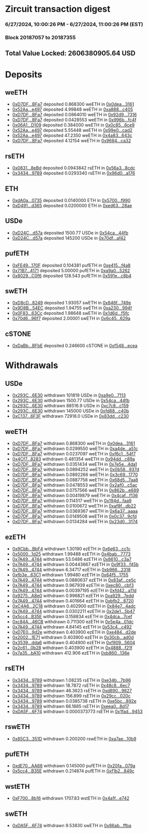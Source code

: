 # Zircuit transaction digest
### 6/27/2024, 10:00:26 PM - 6/27/2024, 11:00:26 PM (EST)
### Block 20187057 to 20187355

## Total Value Locked: 2606380905.64 USD

# Deposits
## weETH
- [0xD7DF...BFa7](https://etherscan.io/address/0xD7DF7E085214743530afF339aFC420c7c720BFa7) deposited 0.868300 weETH in [0x0dea...3161](https://etherscan.io/tx/0xD7DF7E085214743530afF339aFC420c7c720BFa7)
- [0x52Aa...e497](https://etherscan.io/address/0x52Aa899454998Be5b000Ad077a46Bbe360F4e497) deposited 4.99848 weETH in [0xa888...c405](https://etherscan.io/tx/0x52Aa899454998Be5b000Ad077a46Bbe360F4e497)
- [0xD7DF...BFa7](https://etherscan.io/address/0xD7DF7E085214743530afF339aFC420c7c720BFa7) deposited 0.0864010 weETH in [0x92d9...7316](https://etherscan.io/tx/0xD7DF7E085214743530afF339aFC420c7c720BFa7)
- [0xD7DF...BFa7](https://etherscan.io/address/0xD7DF7E085214743530afF339aFC420c7c720BFa7) deposited 0.0428553 weETH in [0x996b...fc4f](https://etherscan.io/tx/0xD7DF7E085214743530afF339aFC420c7c720BFa7)
- [0x06A1...D109](https://etherscan.io/address/0x06A1dE94D9Ec04A4a417879ab85Ade6877aaD109) deposited 0.384000 weETH in [0x0c85...6ce9](https://etherscan.io/tx/0x06A1dE94D9Ec04A4a417879ab85Ade6877aaD109)
- [0x52Aa...e497](https://etherscan.io/address/0x52Aa899454998Be5b000Ad077a46Bbe360F4e497) deposited 5.55448 weETH in [0x99e0...cad2](https://etherscan.io/tx/0x52Aa899454998Be5b000Ad077a46Bbe360F4e497)
- [0x52Aa...e497](https://etherscan.io/address/0x52Aa899454998Be5b000Ad077a46Bbe360F4e497) deposited 47.2350 weETH in [0x4a83...643c](https://etherscan.io/tx/0x52Aa899454998Be5b000Ad077a46Bbe360F4e497)
- [0xD7DF...BFa7](https://etherscan.io/address/0xD7DF7E085214743530afF339aFC420c7c720BFa7) deposited 4.12154 weETH in [0x9684...ca32](https://etherscan.io/tx/0xD7DF7E085214743530afF339aFC420c7c720BFa7)
## rsETH
- [0x0831...8eBd](https://etherscan.io/address/0x08311FB633600a7b9c43351d7C89cf17Dd3b8eBd) deposited 0.0943842 rsETH in [0x56a3...8cdc](https://etherscan.io/tx/0x08311FB633600a7b9c43351d7C89cf17Dd3b8eBd)
- [0x3434...9789](https://etherscan.io/address/0x34349c5569e7B846c3558961552D2202760A9789) deposited 0.0293340 rsETH in [0x96d0...a176](https://etherscan.io/tx/0x34349c5569e7B846c3558961552D2202760A9789)
## ETH
- [0xdA0a...0735](https://etherscan.io/address/0xdA0a27e85448D7254e4404dA141bEA02882C0735) deposited 0.0140000 ETH in [0x5700...f990](https://etherscan.io/tx/0xdA0a27e85448D7254e4404dA141bEA02882C0735)
- [0xD491...d365](https://etherscan.io/address/0xD49141F9afb255a92cEbbeAc8C5E029e7F2Ed365) deposited 0.0200000 ETH in [0xed63...28ae](https://etherscan.io/tx/0xD49141F9afb255a92cEbbeAc8C5E029e7F2Ed365)
## USDe
- [0xD24C...d57a](https://etherscan.io/address/0xD24Cfe2d0fa81369ca6291c28ac5426e16B6d57a) deposited 1500.77 USDe in [0x54ca...44fb](https://etherscan.io/tx/0xD24Cfe2d0fa81369ca6291c28ac5426e16B6d57a)
- [0xD24C...d57a](https://etherscan.io/address/0xD24Cfe2d0fa81369ca6291c28ac5426e16B6d57a) deposited 145200 USDe in [0x70df...af42](https://etherscan.io/tx/0xD24Cfe2d0fa81369ca6291c28ac5426e16B6d57a)
## pufETH
- [0xFE49...170F](https://etherscan.io/address/0xFE4923Ce033216AbBaa4821420567efC5Bb9170F) deposited 0.104381 pufETH in [0xe415...f4a8](https://etherscan.io/tx/0xFE4923Ce033216AbBaa4821420567efC5Bb9170F)
- [0x71B7...4171](https://etherscan.io/address/0x71B70232BA6228E2E378CcE858C54cb01fd04171) deposited 5.00000 pufETH in [0xa9a0...5262](https://etherscan.io/tx/0x71B70232BA6228E2E378CcE858C54cb01fd04171)
- [0x8029...C0f6](https://etherscan.io/address/0x8029700608920890EFb4D611614607CcAFCeC0f6) deposited 128.543 pufETH in [0x591e...c8b4](https://etherscan.io/tx/0x8029700608920890EFb4D611614607CcAFCeC0f6)
## swETH
- [0xD8cD...8249](https://etherscan.io/address/0xD8cDa9267282D8167c0bcc0A4346d3B87BE78249) deposited 1.93057 swETH in [0x846f...749e](https://etherscan.io/tx/0xD8cDa9267282D8167c0bcc0A4346d3B87BE78249)
- [0x9D8B...54EC](https://etherscan.io/address/0x9D8B913d20472d72a6263CeAfEcB0ACb758554EC) deposited 1.94755 swETH in [0xa230...994f](https://etherscan.io/tx/0x9D8B913d20472d72a6263CeAfEcB0ACb758554EC)
- [0x0F83...63Cc](https://etherscan.io/address/0x0F83d9b7acDcd1921fEef04eeA57E2C2bDaf63Cc) deposited 1.98648 swETH in [0x1d6d...f5fc](https://etherscan.io/tx/0x0F83d9b7acDcd1921fEef04eeA57E2C2bDaf63Cc)
- [0x70d6...96f7](https://etherscan.io/address/0x70d637cC8d439F5BB20C7A64Fe3CA87a8bd596f7) deposited 2.00001 swETH in [0x6c45...629a](https://etherscan.io/tx/0x70d637cC8d439F5BB20C7A64Fe3CA87a8bd596f7)
## cSTONE
- [0xDaBb...BFbE](https://etherscan.io/address/0xDaBb6eEFa9bD9146f5230dC6e86A583E8Aa2BFbE) deposited 0.246600 cSTONE in [0xf548...ecea](https://etherscan.io/tx/0xDaBb6eEFa9bD9146f5230dC6e86A583E8Aa2BFbE)
# Withdrawals
## USDe
- [0x293C...6E30](https://etherscan.io/address/0x293C6937D8D82e05B01335F7B33FBA0c8e256E30) withdrawn 101819 USDe in [0xa9e0...7113](https://etherscan.io/tx/0x293C6937D8D82e05B01335F7B33FBA0c8e256E30)
- [0x293C...6E30](https://etherscan.io/address/0x293C6937D8D82e05B01335F7B33FBA0c8e256E30) withdrawn 1500.77 USDe in [0x54ca...44fb](https://etherscan.io/tx/0x293C6937D8D82e05B01335F7B33FBA0c8e256E30)
- [0x293C...6E30](https://etherscan.io/address/0x293C6937D8D82e05B01335F7B33FBA0c8e256E30) withdrawn 88516.9 USDe in [0xc7c8...c159](https://etherscan.io/tx/0x293C6937D8D82e05B01335F7B33FBA0c8e256E30)
- [0x293C...6E30](https://etherscan.io/address/0x293C6937D8D82e05B01335F7B33FBA0c8e256E30) withdrawn 145000 USDe in [0xfd88...c40b](https://etherscan.io/tx/0x293C6937D8D82e05B01335F7B33FBA0c8e256E30)
- [0xC137...6F3F](https://etherscan.io/address/0xC1373BB39d3046b17B13A6fcc3166f88045F6F3F) withdrawn 72918.0 USDe in [0x83dd...c230](https://etherscan.io/tx/0xC1373BB39d3046b17B13A6fcc3166f88045F6F3F)
## weETH
- [0xD7DF...BFa7](https://etherscan.io/address/0xD7DF7E085214743530afF339aFC420c7c720BFa7) withdrawn 0.868300 weETH in [0x0dea...3161](https://etherscan.io/tx/0xD7DF7E085214743530afF339aFC420c7c720BFa7)
- [0xD7DF...BFa7](https://etherscan.io/address/0xD7DF7E085214743530afF339aFC420c7c720BFa7) withdrawn 0.0299550 weETH in [0xa4de...a51c](https://etherscan.io/tx/0xD7DF7E085214743530afF339aFC420c7c720BFa7)
- [0xD7DF...BFa7](https://etherscan.io/address/0xD7DF7E085214743530afF339aFC420c7c720BFa7) withdrawn 0.0237097 weETH in [0xf6c1...54f7](https://etherscan.io/tx/0xD7DF7E085214743530afF339aFC420c7c720BFa7)
- [0x4Cf7...8283](https://etherscan.io/address/0x4Cf7CfD14158d878c1A76c18bC35B3c3911a8283) withdrawn 0.481354 weETH in [0x94dd...c89a](https://etherscan.io/tx/0x4Cf7CfD14158d878c1A76c18bC35B3c3911a8283)
- [0xD7DF...BFa7](https://etherscan.io/address/0xD7DF7E085214743530afF339aFC420c7c720BFa7) withdrawn 0.0351434 weETH in [0x7e5e...4da1](https://etherscan.io/tx/0xD7DF7E085214743530afF339aFC420c7c720BFa7)
- [0xD7DF...BFa7](https://etherscan.io/address/0xD7DF7E085214743530afF339aFC420c7c720BFa7) withdrawn 0.0894252 weETH in [0x0b58...937d](https://etherscan.io/tx/0xD7DF7E085214743530afF339aFC420c7c720BFa7)
- [0xD7DF...BFa7](https://etherscan.io/address/0xD7DF7E085214743530afF339aFC420c7c720BFa7) withdrawn 0.0892266 weETH in [0x3c69...1770](https://etherscan.io/tx/0xD7DF7E085214743530afF339aFC420c7c720BFa7)
- [0xD7DF...BFa7](https://etherscan.io/address/0xD7DF7E085214743530afF339aFC420c7c720BFa7) withdrawn 0.0887758 weETH in [0x68d5...7aa8](https://etherscan.io/tx/0xD7DF7E085214743530afF339aFC420c7c720BFa7)
- [0xD7DF...BFa7](https://etherscan.io/address/0xD7DF7E085214743530afF339aFC420c7c720BFa7) withdrawn 0.0478553 weETH in [0x2af0...c5ac](https://etherscan.io/tx/0xD7DF7E085214743530afF339aFC420c7c720BFa7)
- [0xD7DF...BFa7](https://etherscan.io/address/0xD7DF7E085214743530afF339aFC420c7c720BFa7) withdrawn 0.0757566 weETH in [0x862b...e689](https://etherscan.io/tx/0xD7DF7E085214743530afF339aFC420c7c720BFa7)
- [0xD7DF...BFa7](https://etherscan.io/address/0xD7DF7E085214743530afF339aFC420c7c720BFa7) withdrawn 0.00419879 weETH in [0x4caf...f136](https://etherscan.io/tx/0xD7DF7E085214743530afF339aFC420c7c720BFa7)
- [0xD7DF...BFa7](https://etherscan.io/address/0xD7DF7E085214743530afF339aFC420c7c720BFa7) withdrawn 0.114517 weETH in [0x194d...faa9](https://etherscan.io/tx/0xD7DF7E085214743530afF339aFC420c7c720BFa7)
- [0xD7DF...BFa7](https://etherscan.io/address/0xD7DF7E085214743530afF339aFC420c7c720BFa7) withdrawn 0.0100672 weETH in [0xaf8f...db22](https://etherscan.io/tx/0xD7DF7E085214743530afF339aFC420c7c720BFa7)
- [0xD7DF...BFa7](https://etherscan.io/address/0xD7DF7E085214743530afF339aFC420c7c720BFa7) withdrawn 0.0369367 weETH in [0x6a37...aaaa](https://etherscan.io/tx/0xD7DF7E085214743530afF339aFC420c7c720BFa7)
- [0xD7DF...BFa7](https://etherscan.io/address/0xD7DF7E085214743530afF339aFC420c7c720BFa7) withdrawn 0.0149508 weETH in [0x0c37...9cfd](https://etherscan.io/tx/0xD7DF7E085214743530afF339aFC420c7c720BFa7)
- [0xD7DF...BFa7](https://etherscan.io/address/0xD7DF7E085214743530afF339aFC420c7c720BFa7) withdrawn 0.0134284 weETH in [0x23d0...3174](https://etherscan.io/tx/0xD7DF7E085214743530afF339aFC420c7c720BFa7)
## ezETH
- [0x9Cbb...BbF4](https://etherscan.io/address/0x9Cbb9aCd8D651dE4E98887F02F97aAfdfbA8BbF4) withdrawn 1.30190 ezETH in [0x6e63...cc1c](https://etherscan.io/tx/0x9Cbb9aCd8D651dE4E98887F02F97aAfdfbA8BbF4)
- [0x5000...1d25](https://etherscan.io/address/0x50004D2C9340b2820B17Ac06d1a97434E6091d25) withdrawn 1.99488 ezETH in [0x4bab...7773](https://etherscan.io/tx/0x50004D2C9340b2820B17Ac06d1a97434E6091d25)
- [0x7A49...4744](https://etherscan.io/address/0x7A493Be5c2ce014cD049Bf178a1ac0Db1B434744) withdrawn 53.0486 ezETH in [0x8610...c3a7](https://etherscan.io/tx/0x7A493Be5c2ce014cD049Bf178a1ac0Db1B434744)
- [0x7A49...4744](https://etherscan.io/address/0x7A493Be5c2ce014cD049Bf178a1ac0Db1B434744) withdrawn 0.00443667 ezETH in [0x9f33...f45b](https://etherscan.io/tx/0x7A493Be5c2ce014cD049Bf178a1ac0Db1B434744)
- [0x7A49...4744](https://etherscan.io/address/0x7A493Be5c2ce014cD049Bf178a1ac0Db1B434744) withdrawn 6.34717 ezETH in [0xb966...2318](https://etherscan.io/tx/0x7A493Be5c2ce014cD049Bf178a1ac0Db1B434744)
- [0xfb3e...63C1](https://etherscan.io/address/0xfb3e2B1A5063a30Bcf2B2f6D5f60AFB3dFf263C1) withdrawn 1.99480 ezETH in [0x64f5...1755](https://etherscan.io/tx/0xfb3e2B1A5063a30Bcf2B2f6D5f60AFB3dFf263C1)
- [0x7A49...4744](https://etherscan.io/address/0x7A493Be5c2ce014cD049Bf178a1ac0Db1B434744) withdrawn 0.0880637 ezETH in [0x83af...ce5c](https://etherscan.io/tx/0x7A493Be5c2ce014cD049Bf178a1ac0Db1B434744)
- [0x7A49...4744](https://etherscan.io/address/0x7A493Be5c2ce014cD049Bf178a1ac0Db1B434744) withdrawn 0.967939 ezETH in [0xec80...cbf3](https://etherscan.io/tx/0x7A493Be5c2ce014cD049Bf178a1ac0Db1B434744)
- [0x7A49...4744](https://etherscan.io/address/0x7A493Be5c2ce014cD049Bf178a1ac0Db1B434744) withdrawn 0.00397195 ezETH in [0xfd42...a11d](https://etherscan.io/tx/0x7A493Be5c2ce014cD049Bf178a1ac0Db1B434744)
- [0x9275...A8e0](https://etherscan.io/address/0x9275c4F7f454773E43A6C8105ef5070e045CA8e0) withdrawn 0.996821 ezETH in [0xa929...7edd](https://etherscan.io/tx/0x9275c4F7f454773E43A6C8105ef5070e045CA8e0)
- [0x7A49...4744](https://etherscan.io/address/0x7A493Be5c2ce014cD049Bf178a1ac0Db1B434744) withdrawn 0.401664 ezETH in [0xbfb2...8720](https://etherscan.io/tx/0x7A493Be5c2ce014cD049Bf178a1ac0Db1B434744)
- [0xC4A6...2C18](https://etherscan.io/address/0xC4A6A2B8030a44d89582439819C2ceB1539E2C18) withdrawn 0.402900 ezETH in [0x84e7...4adc](https://etherscan.io/tx/0xC4A6A2B8030a44d89582439819C2ceB1539E2C18)
- [0x7A49...4744](https://etherscan.io/address/0x7A493Be5c2ce014cD049Bf178a1ac0Db1B434744) withdrawn 0.0302211 ezETH in [0x2de1...5b47](https://etherscan.io/tx/0x7A493Be5c2ce014cD049Bf178a1ac0Db1B434744)
- [0x5cc4...B35E](https://etherscan.io/address/0x5cc41685C10a93593Bd6e1275bad34c00412B35E) withdrawn 0.158834 ezETH in [0x4dca...7cef](https://etherscan.io/tx/0x5cc41685C10a93593Bd6e1275bad34c00412B35E)
- [0xc84A...46CB](https://etherscan.io/address/0xc84AeAa5B47E18ed755e1287a9E1e92C86B146CB) withdrawn 0.711300 ezETH in [0x5e4a...01dc](https://etherscan.io/tx/0xc84AeAa5B47E18ed755e1287a9E1e92C86B146CB)
- [0x7A49...4744](https://etherscan.io/address/0x7A493Be5c2ce014cD049Bf178a1ac0Db1B434744) withdrawn 4.84145 ezETH in [0x53c4...c492](https://etherscan.io/tx/0x7A493Be5c2ce014cD049Bf178a1ac0Db1B434744)
- [0xD7E0...9d2e](https://etherscan.io/address/0xD7E09f9bB3B88fc32abe104bfAC115ada61E9d2e) withdrawn 0.403900 ezETH in [0xe484...d2de](https://etherscan.io/tx/0xD7E09f9bB3B88fc32abe104bfAC115ada61E9d2e)
- [0x2002...1E71](https://etherscan.io/address/0x200214f8Cf0b8f67b51E4CA1C4547174e2DC1E71) withdrawn 0.403900 ezETH in [0x30cb...ad0d](https://etherscan.io/tx/0x200214f8Cf0b8f67b51E4CA1C4547174e2DC1E71)
- [0x3539...dda6](https://etherscan.io/address/0x3539909a399B9F24aA6C8A86b939669207d6dda6) withdrawn 0.404900 ezETH in [0xf909...5604](https://etherscan.io/tx/0x3539909a399B9F24aA6C8A86b939669207d6dda6)
- [0x2c61...0b28](https://etherscan.io/address/0x2c618bE5BebAacEf0d309e41ACb7E66B29440b28) withdrawn 0.403900 ezETH in [0x4888...f21f](https://etherscan.io/tx/0x2c618bE5BebAacEf0d309e41ACb7E66B29440b28)
- [0x7a35...bA10](https://etherscan.io/address/0x7a3569bA5b0d3cD81D17E8eB246505bF0A6cbA10) withdrawn 412.906 ezETH in [0xb860...136e](https://etherscan.io/tx/0x7a3569bA5b0d3cD81D17E8eB246505bF0A6cbA10)
## rsETH
- [0x3434...9789](https://etherscan.io/address/0x34349c5569e7B846c3558961552D2202760A9789) withdrawn 1.08235 rsETH in [0xe34b...7b96](https://etherscan.io/tx/0x34349c5569e7B846c3558961552D2202760A9789)
- [0x3434...9789](https://etherscan.io/address/0x34349c5569e7B846c3558961552D2202760A9789) withdrawn 18.7872 rsETH in [0x48c8...6ec7](https://etherscan.io/tx/0x34349c5569e7B846c3558961552D2202760A9789)
- [0x3434...9789](https://etherscan.io/address/0x34349c5569e7B846c3558961552D2202760A9789) withdrawn 46.3623 rsETH in [0xd890...9827](https://etherscan.io/tx/0x34349c5569e7B846c3558961552D2202760A9789)
- [0x3434...9789](https://etherscan.io/address/0x34349c5569e7B846c3558961552D2202760A9789) withdrawn 156.899 rsETH in [0x29cc...020c](https://etherscan.io/tx/0x34349c5569e7B846c3558961552D2202760A9789)
- [0x3434...9789](https://etherscan.io/address/0x34349c5569e7B846c3558961552D2202760A9789) withdrawn 0.0385738 rsETH in [0xe5bc...892e](https://etherscan.io/tx/0x34349c5569e7B846c3558961552D2202760A9789)
- [0x3434...9789](https://etherscan.io/address/0x34349c5569e7B846c3558961552D2202760A9789) withdrawn 66.1885 rsETH in [0xeea0...8d17](https://etherscan.io/tx/0x34349c5569e7B846c3558961552D2202760A9789)
- [0xDA5F...6F74](https://etherscan.io/address/0xDA5F9c743E57368be0E9b0065f3b0288B1426F74) withdrawn 0.0000373773 rsETH in [0x1fad...9453](https://etherscan.io/tx/0xDA5F9c743E57368be0E9b0065f3b0288B1426F74)
## rswETH
- [0x85C3...351D](https://etherscan.io/address/0x85C3cE1985D6B0dE38687762DbCCf9F2b6D4351D) withdrawn 0.200200 rswETH in [0xa7ae...10b9](https://etherscan.io/tx/0x85C3cE1985D6B0dE38687762DbCCf9F2b6D4351D)
## pufETH
- [0xdE70...AA66](https://etherscan.io/address/0xdE7027D65faF56FfB8ddFe338e6f855F0e60AA66) withdrawn 0.145000 pufETH in [0x20fa...079a](https://etherscan.io/tx/0xdE7027D65faF56FfB8ddFe338e6f855F0e60AA66)
- [0x5cc4...B35E](https://etherscan.io/address/0x5cc41685C10a93593Bd6e1275bad34c00412B35E) withdrawn 0.214874 pufETH in [0xf1b2...849c](https://etherscan.io/tx/0x5cc41685C10a93593Bd6e1275bad34c00412B35E)
## wstETH
- [0xF700...8b16](https://etherscan.io/address/0xF700876D2b9f5054727f56cefd0ACC5276d48b16) withdrawn 1707.83 wstETH in [0x4a1f...e742](https://etherscan.io/tx/0xF700876D2b9f5054727f56cefd0ACC5276d48b16)
## swETH
- [0xDA5F...6F74](https://etherscan.io/address/0xDA5F9c743E57368be0E9b0065f3b0288B1426F74) withdrawn 9.53830 swETH in [0x86ab...ffba](https://etherscan.io/tx/0xDA5F9c743E57368be0E9b0065f3b0288B1426F74)
